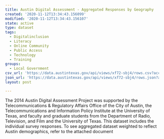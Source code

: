 ```yaml
---
title: Austin Digital Assessment - Aggregated Responses by Geography
created: '2020-11-12T13:34:43.156099'
modified: '2020-11-12T13:34:43.156107'
state: active
type: dataset
tags:
  - Digitalinclusion
  - Literacy
  - Online Community
  - Public Access
  - Technology
  - Training
groups:
  - Local Government
csv_url: 'https://data.austintexas.gov/api/views/xf72-sbj4/rows.csv?accessType=DOWNLOAD'
json_url: 'https://data.austintexas.gov/api/views/xf72-sbj4/rows.json?accessType=DOWNLOAD'
layout: post

---
```

The 2014 Austin Digital Assessment Project was supported by the Telecommunications & Regulatory Affairs Office of the City of Austin, the Telecommunications and Information Policy Institute at the University of Texas, and faculty and graduate students from the Department of Radio, Television, and Film and the University of Texas. This dataset includes the individual survey responses. To see aggregated dataset weighted to reflect Austin demographics, refer to the attached document
